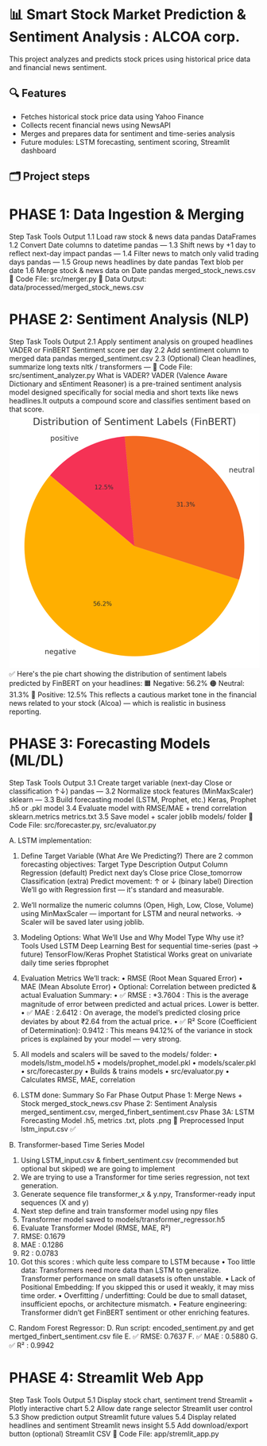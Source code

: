 # 📊 Smart Stock Market Prediction & Sentiment Analysis : ALCOA corp. 

This project analyzes and predicts stock prices using historical price data and financial news sentiment.

## 🔍 Features
- Fetches historical stock price data using Yahoo Finance
- Collects recent financial news using NewsAPI
- Merges and prepares data for sentiment and time-series analysis
- Future modules: LSTM forecasting, sentiment scoring, Streamlit dashboard

## 🗂️ Project steps

# PHASE 1: Data Ingestion & Merging
Step	Task	Tools	Output
1.1	Load raw stock & news data	pandas	DataFrames
1.2	Convert Date columns to datetime	pandas	—
1.3	Shift news by +1 day to reflect next-day impact	pandas	—
1.4	Filter news to match only valid trading days	pandas	—
1.5	Group news headlines by date	pandas	Text blob per date
1.6	Merge stock & news data on Date	pandas	merged_stock_news.csv
📁 Code File: src/merger.py
📂 Data Output: data/processed/merged_stock_news.csv

# PHASE 2: Sentiment Analysis (NLP)
Step	Task	Tools	Output
2.1	Apply sentiment analysis on grouped headlines	VADER or FinBERT	Sentiment score per day
2.2	Add sentiment column to merged data	pandas	merged_sentiment.csv
2.3	(Optional) Clean headlines, summarize long texts	nltk / transformers	—
📁 Code File: src/sentiment_analyzer.py
What is VADER?
VADER (Valence Aware Dictionary and sEntiment Reasoner) is a pre-trained sentiment analysis model designed specifically for social media and short texts like news headlines.It outputs a compound score and classifies sentiment based on that score.
![alt text](output.png)
✅ Here's the pie chart showing the distribution of sentiment labels predicted by FinBERT on your headlines:
🟧 Negative: 56.2% 
🟠 Neutral: 31.3% 
🔴 Positive: 12.5% 
This reflects a cautious market tone in the financial news related to your stock (Alcoa) — which is realistic in business reporting. 

# PHASE 3: Forecasting Models (ML/DL)
Step	Task	Tools	Output
3.1	Create target variable (next-day Close or classification ↑↓)	pandas	—
3.2	Normalize stock features (MinMaxScaler)	sklearn	—
3.3	Build forecasting model (LSTM, Prophet, etc.)	Keras, Prophet	.h5 or .pkl model
3.4	Evaluate model with RMSE/MAE + trend correlation	sklearn.metrics	metrics.txt
3.5	Save model + scaler	joblib	models/ folder
📁 Code File: src/forecaster.py, src/evaluator.py

A.	LSTM implementation: 
1.	Define Target Variable (What Are We Predicting?)
There are 2 common forecasting objectives:
Target Type	Description	Output Column
Regression (default)	    Predict next day’s Close price	Close_tomorrow
Classification (extra)	    Predict movement: ↑ or ↓ (binary label)	  Direction
We’ll go with Regression first — it's standard and measurable.
2.	We’ll normalize the numeric columns (Open, High, Low, Close, Volume) using MinMaxScaler — important for LSTM and neural networks.
→ Scaler will be saved later using joblib. 
3.	Modeling Options: What We’ll Use and Why
Model	Type	Why use it?	Tools Used
LSTM	Deep Learning	Best for sequential time-series (past → future)	TensorFlow/Keras
Prophet	Statistical	Works great on univariate daily time series	fbprophet
4.	Evaluation Metrics
We’ll track:
•	RMSE (Root Mean Squared Error)
•	MAE (Mean Absolute Error)
•	Optional: Correlation between predicted & actual
Evaluation Summary:
•	✅ RMSE : *3.7604 : This is the average magnitude of error between predicted and actual prices. Lower is better.
•	✅ MAE : 2.6412 : On average, the model’s predicted closing price deviates by about ₹2.64 from the actual price.
•	✅ R² Score (Coefficient of Determination): 0.9412 : This means 94.12% of the variance in stock prices is explained by your model — very strong.

5.	All models and scalers will be saved to the models/ folder:
•	models/lstm_model.h5
•	models/prophet_model.pkl
•	models/scaler.pkl
•	src/forecaster.py	•	Builds & trains models
•	src/evaluator.py	•	Calculates RMSE, MAE, correlation

6.	LSTM done: Summary So Far
Phase	Output
Phase 1:     Merge News + Stock	merged_stock_news.csv
Phase 2:     Sentiment Analysis	merged_sentiment.csv, merged_finbert_sentiment.csv
Phase 3A:  LSTM Forecasting	Model .h5, metrics .txt, plots .png
📁 Preprocessed Input	lstm_input.csv ✅

B.	Transformer-based Time Series Model
1.	Using LSTM_input.csv & finbert_sentiment.csv (recommended but optional but skiped) we are going to implement 
2.	We are trying to use a Transformer for time series regression, not text generation.
3.	Generate sequence file transformer_x & y.npy, Transformer-ready input sequences (X and y)
4.	Next step define and train transformer model using npy files
5.	Transformer model saved to models/transformer_regressor.h5
6.	Evaluate Transformer Model (RMSE, MAE, R²)
7.	RMSE: 0.1679
8.	MAE : 0.1286
9.	R2  : 0.0783
10.	Got this scores : which quite less compare to LSTM because
•  Too little data: Transformers need more data than LSTM to generalize. Transformer performance on small datasets is often unstable.
•  Lack of Positional Embedding: If you skipped this or used it weakly, it may miss time order.
•  Overfitting / underfitting: Could be due to small dataset, insufficient epochs, or architecture mismatch.
•  Feature engineering: Transformer didn’t get FinBERT sentiment or other enriching features.

C.	Random Forest Regressor:
D.	Run script: encoded_sentiment.py and get mertged_finbert_sentiment.csv file
E.	✅ RMSE: 0.7637
F.	✅ MAE : 0.5880
G.	✅ R²  : 0.9942


# PHASE 4: Streamlit Web App
Step	Task	Tools	Output
5.1	Display stock chart, sentiment trend	Streamlit + Plotly	interactive chart
5.2	Allow date range selector	Streamlit	user control
5.3	Show prediction output	Streamlit	future values
5.4	Display related headlines and sentiment	Streamlit	news insight
5.5	Add download/export button (optional)	Streamlit	CSV
📁 Code File: app/stremlit_app.py 









